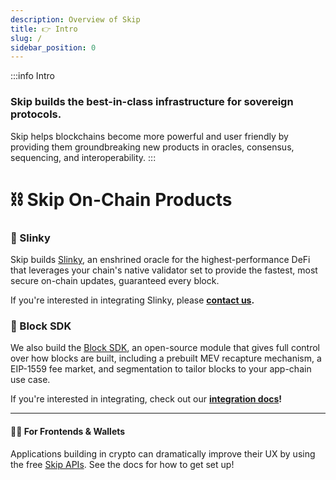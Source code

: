 ```yaml
---
description: Overview of Skip
title: 👉 Intro
slug: /
sidebar_position: 0
---
```


:::info Intro

### Skip builds the best-in-class infrastructure for sovereign protocols.

Skip helps blockchains become more powerful and user friendly by providing them groundbreaking new products in oracles, consensus, sequencing, and interoperability.
:::

# ⛓️ Skip On-Chain Products

### 🔮 Slinky

Skip builds [Slinky](/slinky/overview), an enshrined oracle for the highest-performance DeFi that leverages your chain's native validator set to provide the fastest, most secure on-chain updates, guaranteed every block.

If you're interested in integrating Slinky, please <b>[contact us](https://skip.money/contact).</b>

### 🧱 Block SDK

We also build the [Block SDK](/blocksdk/overview), an open-source module that gives full control over how blocks are built, including a prebuilt MEV recapture mechanism, a EIP-1559 fee market, and segmentation to tailor blocks to your app-chain use case.

If you're interested in integrating, check out our <b>[integration docs](/blocksdk/0-integrate-the-sdk)!</b>

<hr class="dotted" />

#### 👩‍💻 For Frontends & Wallets

Applications building in crypto can dramatically improve their UX by using the free [Skip APIs](https://api-docs.skip.money/docs). See the docs for how to get set up!
